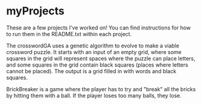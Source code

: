 # myProjects

These are a few projects I've worked on! You can find instructions for how to run them in the README.txt within each project.

The crosswordGA uses a genetic algorithm to evolve to make a viable crossword puzzle. It starts with an input of an empty grid, where some squares in the grid will represent spaces where the puzzle can place letters, and some squares in the grid contain black squares (places where letters cannot be placed). The output is a grid filled in with words and black squares.

BrickBreaker is a game where the player has to try and "break" all the bricks by hitting them with a ball. If the player loses too many balls, they lose.
